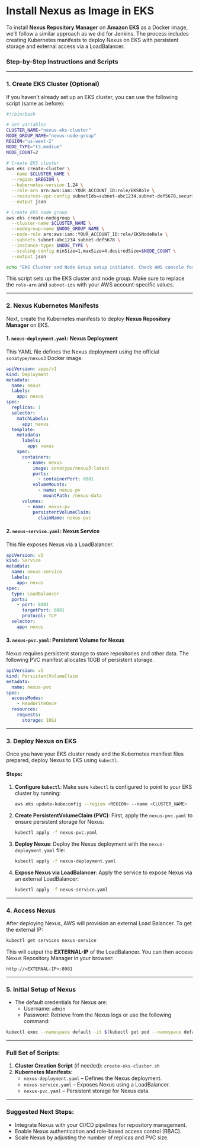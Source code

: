 # Install Nexus as Image in EKS

To install **Nexus Repository Manager** on **Amazon EKS** as a Docker image, we'll follow a similar approach as we did for Jenkins. The process includes creating Kubernetes manifests to deploy Nexus on EKS with persistent storage and external access via a LoadBalancer.

### Step-by-Step Instructions and Scripts

---

### 1. **Create EKS Cluster (Optional)**

If you haven't already set up an EKS cluster, you can use the following script (same as before):

```bash
#!/bin/bash

# Set variables
CLUSTER_NAME="nexus-eks-cluster"
NODE_GROUP_NAME="nexus-node-group"
REGION="us-west-2"
NODE_TYPE="t3.medium"
NODE_COUNT=2

# Create EKS cluster
aws eks create-cluster \
  --name $CLUSTER_NAME \
  --region $REGION \
  --kubernetes-version 1.24 \
  --role-arn arn:aws:iam::YOUR_ACCOUNT_ID:role/EKSRole \
  --resources-vpc-config subnetIds=subnet-abc1234,subnet-def5678,securityGroupIds=sg-123456789 \
  --output json

# Create EKS node group
aws eks create-nodegroup \
  --cluster-name $CLUSTER_NAME \
  --nodegroup-name $NODE_GROUP_NAME \
  --node-role arn:aws:iam::YOUR_ACCOUNT_ID:role/EKSNodeRole \
  --subnets subnet-abc1234 subnet-def5678 \
  --instance-types $NODE_TYPE \
  --scaling-config minSize=1,maxSize=4,desiredSize=$NODE_COUNT \
  --output json

echo "EKS Cluster and Node Group setup initiated. Check AWS console for status."
```

This script sets up the EKS cluster and node group. Make sure to replace the `role-arn` and `subnet-ids` with your AWS account-specific values.

---

### 2. **Nexus Kubernetes Manifests**

Next, create the Kubernetes manifests to deploy **Nexus Repository Manager** on EKS.

#### 1. `nexus-deployment.yaml`: Nexus Deployment

This YAML file defines the Nexus deployment using the official `sonatype/nexus3` Docker image.

```yaml
apiVersion: apps/v1
kind: Deployment
metadata:
  name: nexus
  labels:
    app: nexus
spec:
  replicas: 1
  selector:
    matchLabels:
      app: nexus
  template:
    metadata:
      labels:
        app: nexus
    spec:
      containers:
        - name: nexus
          image: sonatype/nexus3:latest
          ports:
            - containerPort: 8081
          volumeMounts:
            - name: nexus-pv
              mountPath: /nexus-data
      volumes:
        - name: nexus-pv
          persistentVolumeClaim:
            claimName: nexus-pvc
```

#### 2. `nexus-service.yaml`: Nexus Service

This file exposes Nexus via a LoadBalancer.

```yaml
apiVersion: v1
kind: Service
metadata:
  name: nexus-service
  labels:
    app: nexus
spec:
  type: LoadBalancer
  ports:
    - port: 8081
      targetPort: 8081
      protocol: TCP
  selector:
    app: nexus
```

#### 3. `nexus-pvc.yaml`: Persistent Volume for Nexus

Nexus requires persistent storage to store repositories and other data. The following PVC manifest allocates 10GB of persistent storage.

```yaml
apiVersion: v1
kind: PersistentVolumeClaim
metadata:
  name: nexus-pvc
spec:
  accessModes:
    - ReadWriteOnce
  resources:
    requests:
      storage: 10Gi
```

---

### 3. **Deploy Nexus on EKS**

Once you have your EKS cluster ready and the Kubernetes manifest files prepared, deploy Nexus to EKS using `kubectl`.

#### Steps:

1. **Configure `kubectl`**: 
   Make sure `kubectl` is configured to point to your EKS cluster by running:
   ```bash
   aws eks update-kubeconfig --region <REGION> --name <CLUSTER_NAME>
   ```

2. **Create PersistentVolumeClaim (PVC)**:
   First, apply the `nexus-pvc.yaml` to ensure persistent storage for Nexus:
   ```bash
   kubectl apply -f nexus-pvc.yaml
   ```

3. **Deploy Nexus**:
   Deploy the Nexus deployment with the `nexus-deployment.yaml` file:
   ```bash
   kubectl apply -f nexus-deployment.yaml
   ```

4. **Expose Nexus via LoadBalancer**:
   Apply the service to expose Nexus via an external LoadBalancer:
   ```bash
   kubectl apply -f nexus-service.yaml
   ```

---

### 4. **Access Nexus**

After deploying Nexus, AWS will provision an external Load Balancer. To get the external IP:

```bash
kubectl get services nexus-service
```

This will output the **EXTERNAL-IP** of the LoadBalancer. You can then access Nexus Repository Manager in your browser:

```
http://<EXTERNAL-IP>:8081
```

---

### 5. **Initial Setup of Nexus**

- The default credentials for Nexus are:
  - Username: `admin`
  - Password: Retrieve from the Nexus logs or use the following command:

```bash
kubectl exec --namespace default -it $(kubectl get pod --namespace default -l "app=nexus" -o jsonpath="{.items[0].metadata.name}") -- cat /nexus-data/admin.password
```

---

### Full Set of Scripts:

1. **Cluster Creation Script** (if needed): `create-eks-cluster.sh`
2. **Kubernetes Manifests**:
   - `nexus-deployment.yaml` – Defines the Nexus deployment.
   - `nexus-service.yaml` – Exposes Nexus using a LoadBalancer.
   - `nexus-pvc.yaml` – Persistent storage for Nexus data.

---

### Suggested Next Steps:
- Integrate Nexus with your CI/CD pipelines for repository management.
- Enable Nexus authentication and role-based access control (RBAC).
- Scale Nexus by adjusting the number of replicas and PVC size.
